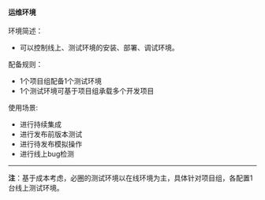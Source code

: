 #### 运维环境

环境简述：
* 可以控制线上、测试环境的安装、部署、调试环境。

配备规则：
* 1个项目组配备1个测试环境
* 1个测试环境可基于项目组承载多个开发项目

使用场景:
* 进行持续集成
* 进行发布前版本测试
* 进行待发布模拟操作
* 进行线上bug检测

---

**注**：基于成本考虑，必圈的测试环境以在线环境为主，具体针对项目组，各配置1台线上测试环境。
